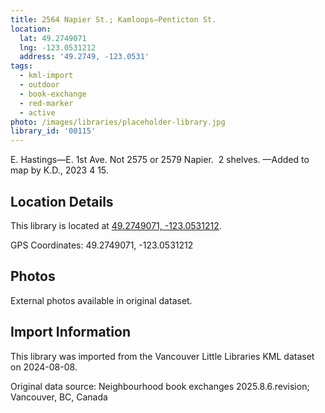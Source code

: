 ```yaml
---
title: 2564 Napier St.; Kamloops—Penticton St.
location:
  lat: 49.2749071
  lng: -123.0531212
  address: '49.2749, -123.0531'
tags:
  - kml-import
  - outdoor
  - book-exchange
  - red-marker
  - active
photo: /images/libraries/placeholder-library.jpg
library_id: '00115'
---
```

E. Hastings—E. 1st Ave.
Not 2575 or 2579 Napier.  2 shelves.
—Added to map by K.D., 2023 4 15. 

## Location Details

This library is located at [49.2749071, -123.0531212](https://www.google.com/maps?q=49.2749071,-123.0531212).

GPS Coordinates: 49.2749071, -123.0531212

## Photos

External photos available in original dataset.

## Import Information

This library was imported from the Vancouver Little Libraries KML dataset on 2024-08-08.

Original data source: Neighbourhood book exchanges 2025.8.6.revision; Vancouver, BC, Canada
